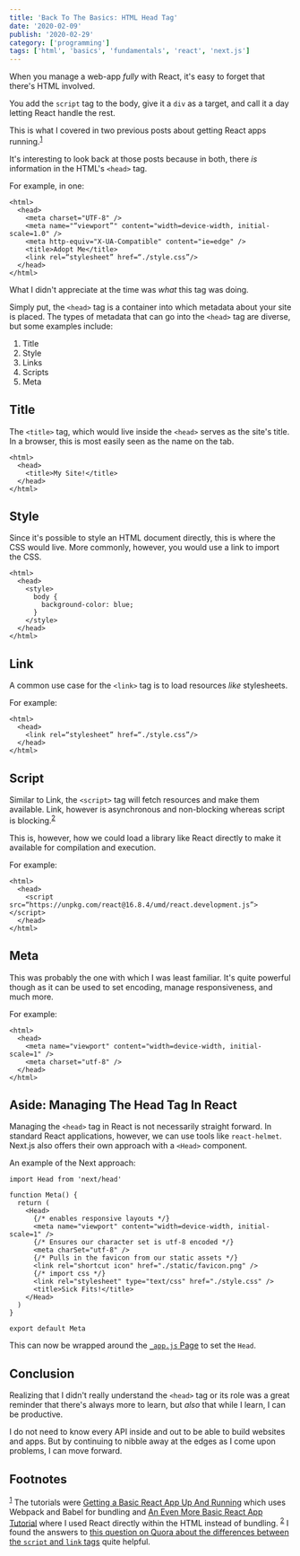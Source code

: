 ```yaml
---
title: 'Back To The Basics: HTML Head Tag'
date: '2020-02-09'
publish: '2020-02-29'
category: ['programming']
tags: ['html', 'basics', 'fundamentals', 'react', 'next.js']
---
```


When you manage a web-app _fully_ with React, it's easy to forget that there's HTML involved.

You add the `script` tag to the body, give it a `div` as a target, and call it a day letting React handle the rest.

This is what I covered in two previous posts about getting React apps running.<sup>[1](#footnotes)</sup><a id="fn1"></a>

It's interesting to look back at those posts because in both, there _is_ information in the HTML's `<head>` tag.

For example, in one:

```html:title="index.html"
<html>
  <head>
    <meta charset="UTF-8" />
    <meta name="“viewport”" content="width=device-width, initial-scale=1.0" />
    <meta http-equiv="X-UA-Compatible" content="ie=edge" />
    <title>Adopt Me</title>
    <link rel=“stylesheet” href=“./style.css”/>
  </head>
</html>
```

What I didn't appreciate at the time was _what_ this tag was doing.

Simply put, the `<head>` tag is a container into which metadata about your site is placed. The types of metadata that can go into the `<head>` tag are diverse, but some examples include:

1. Title
2. Style
3. Links
4. Scripts
5. Meta

## Title

The `<title>` tag, which would live inside the `<head>` serves as the site's title. In a browser, this is most easily seen as the name on the tab.

```html:title="index.html"
<html>
  <head>
    <title>My Site!</title>
  </head>
</html>
```

## Style

Since it's possible to style an HTML document directly, this is where the CSS would live. More commonly, however, you would use a link to import the CSS.

```html:title="index.html"
<html>
  <head>
    <style>
      body {
        background-color: blue;
      }
    </style>
  </head>
</html>
```

## Link

A common use case for the `<link>` tag is to load resources _like_ stylesheets.

For example:

```html:title="index.html"
<html>
  <head>
    <link rel=“stylesheet” href=“./style.css”/>
  </head>
</html>
```

## Script

Similar to Link, the `<script>` tag will fetch resources and make them available. Link, however is asynchronous and non-blocking whereas script is blocking.<sup>[2](#footnotes)</sup><a id="fn2"></a>

This is, however, how we could load a library like React directly to make it available for compilation and execution.

For example:

```html:title="index.html"
<html>
  <head>
    <script src=“https://unpkg.com/react@16.8.4/umd/react.development.js”></script>
  </head>
</html>
```

## Meta

This was probably the one with which I was least familiar. It's quite powerful though as it can be used to set encoding, manage responsiveness, and much more.

For example:

```html:title="index.html"
<html>
  <head>
    <meta name="viewport" content="width=device-width, initial-scale=1" />
    <meta charset="utf-8" />
  </head>
</html>
```

## Aside: Managing The Head Tag In React

Managing the `<head>` tag in React is not necessarily straight forward. In standard React applications, however, we can use tools like `react-helmet`. Next.js also offers their own approach with a `<Head>` component.

An example of the Next approach:

```javascript:title="components/Meta.js"
import Head from 'next/head'

function Meta() {
  return (
    <Head>
      {/* enables responsive layouts */}
      <meta name="viewport" content="width=device-width, initial-scale=1" />
      {/* Ensures our character set is utf-8 encoded */}
      <meta charSet="utf-8" />
      {/* Pulls in the favicon from our static assets */}
      <link rel="shortcut icon" href="./static/favicon.png" />
      {/* import css */}
      <link rel="stylesheet" type="text/css" href="./style.css" />
      <title>Sick Fits!</title>
    </Head>
  )
}

export default Meta
```

This can now be wrapped around the [`_app.js` Page](../../) to set the `Head`.

## Conclusion

Realizing that I didn't really understand the `<head>` tag or its role was a great reminder that there's always more to learn, but _also_ that while I learn, I can be productive.

I do not need to know every API inside and out to be able to build websites and apps. But by continuing to nibble away at the edges as I come upon problems, I can move forward.

## Footnotes

<sup>[1](#fn1)</sup> The tutorials were [Getting a Basic React App Up And Running](../../2019-09-08/tutorial-basic-react-app/) which uses Webpack and Babel for bundling and [An Even More Basic React App Tutorial](../../2019-09-23/tutorial-even-more-basic-react-app/) where I used React directly within the HTML instead of bundling.
<sup>[2](#fn2)</sup> I found the answers to [this question on Quora about the differences between the `script` and `link` tags](https://www.quora.com/What-is-the-difference-between-script-src-and-link-href?share=1) quite helpful.
